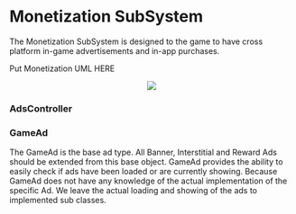 Monetization SubSystem
======================
The Monetization SubSystem is designed to the game to have
cross platform in-game advertisements and in-app purchases.

Put Monetization UML HERE
<p align="center" alt="A mockup, not a screenshot">
  <img src="http://i.imgur.com/EeOmFO3.png">
</p>

### AdsController


### GameAd
The GameAd is the base ad type. All Banner, Interstitial and Reward Ads
should be extended from this base object. GameAd provides the ability
to easily check if ads have been loaded or are currently showing.
Because GameAd does not have any knowledge of the actual implementation
of the specific Ad. We leave the actual loading and showing of the
ads to implemented sub classes.

